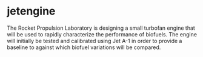 # jetengine
The Rocket Propulsion Laboratory is designing a small turbofan engine that will be used to rapidly characterize the performance of biofuels. The engine will initially be tested and calibrated using Jet A-1 in order to provide a baseline to against which biofuel variations will be compared.
